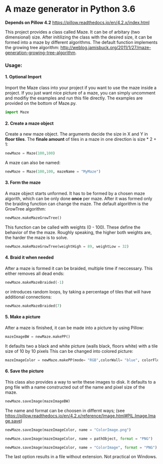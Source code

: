 # A maze generator in Python 3.6 

**Depends on Pillow 4.2** https://pillow.readthedocs.io/en/4.2.x/index.html

This project provides a class called Maze. It can be of arbitary (two dimensional) size. 
After initilizing the class with the desired size, it can be formed into a maze by different algorithms. 
The default function implements the growing tree algorithm:
http://weblog.jamisbuck.org/2011/1/27/maze-generation-growing-tree-algorithm.


### Usage:

#### 1. Optional Import
Import the Maze class into your project if you want to use the maze inside a project. If you 
just want nice picture of a maze, you can simply uncomment and modifiy the examples and run this file directly. 
The examples are provided on the bottom of Maze.py.
```python    
import Maze
```
#### 2. Create a maze object
Create a new maze object. The arguments decide the size in X and Y in **floor tiles**.
The **finale amount** of tiles in a maze in one direction is size * 2 + 1:
```python      
newMaze = Maze(100,100)
```      
A maze can also be named:
```python      
newMaze = Maze(100,100, mazeName = "MyMaze")
```    

#### 3. Form the maze
A maze object starts unformed. It has to be formed by a chosen maze algorith, which can be
only done **once** per maze. After it was formed only the braiding function can change the maze.
The default algorithm is the GrowTree algorithm:
```python  
newMaze.makeMazeGrowTree()
``` 
This function can be called with weights (0 - 100). These define the behavior of the the maze.
Roughly speaking, the higher both weights are, the harder the maze is to solve.
```python
newMaze.makeMazeGrowTree(weightHigh = 89, weightLow = 32)
```

#### 4. Braid it when needed
After a maze is formed it can be braided, multiple time if neccessary.
This either removes all dead ends:
```python    
newMaze.makeMazeBraided(-1)
```    
or introduces random loops, by taking a percentage of tiles that will have additional connections:
```python    
newMaze.makeMazeBraided(7)
```

#### 5. Make a picture
After a maze is finished, it can be made into a picture by using Pillow:
```python
mazeImageBW = newMaze.makePP()
```    
It defaults two a black and white picture (walls black, floors white) with a tile size of 
10 by 10 pixels
This can be changed into colored picture:
```python    
mazeImageColor = newMaze.makePP(mode= "RGB",colorWall= "blue", colorFloor= (100,0,255), pixelSizeOfTile= 3)
```

#### 6. Save the picture
This class also provides a way to write these images to disk.
It defaults to a png file with a name constructed out of the name and pixel size of the maze.
```python
newMaze.saveImage(mazeImageBW)
```   
The name and format can be choosen in differnt ways;
(see https://pillow.readthedocs.io/en/4.2.x/reference/Image.html#PIL.Image.Image.save)
```python
newMaze.saveImage(mazeImageColor, name = "ColorImage.png")

newMaze.saveImage(mazeImageColor, name = pathObject, format = "PNG")

newMaze.saveImage(mazeImageColor, name = "ColorImage", format = "PNG")
```
The last option results in a file without extension. Not practical on Windows.
        
        
    
    

